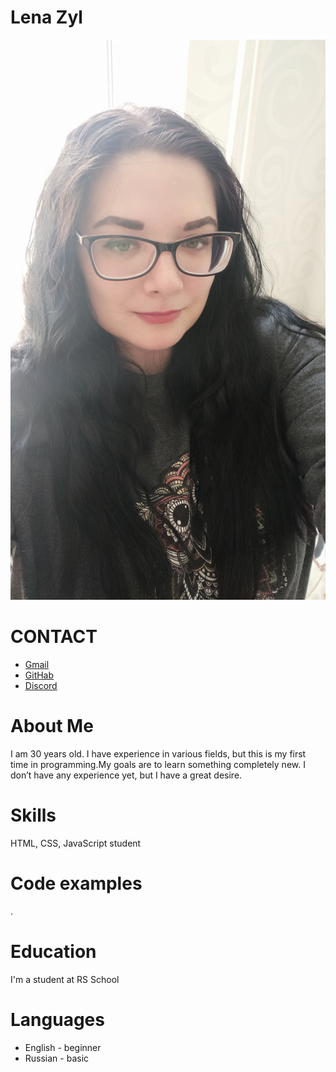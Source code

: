 # Lena Zyl
![Photo](https://github.com/HellenSov/rsschool-cv/blob/gh-pages/Images/My%20photo.jpg)
# CONTACT
* [Gmail](https://lenamako@gmail.com)
* [GitHab](https://github.com/HellenSov/)
* [Discord](https://discord.com/users/lienrel#4961)
# About Me



I am 30 years old. I have experience in various fields, but this is my first time in programming.My goals are to learn something completely new. I don’t have any experience yet, but I have a great desire. 
# Skills


HTML, CSS, JavaScript student 
# Code examples


.
# Education


I'm a student at RS School
# Languages 


* English - beginner
* Russian - basic